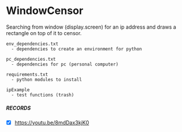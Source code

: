 # WindowCensor
Searching from window (display.screen) for an ip address and draws a rectangle on top of it to censor.


```
env_dependencies.txt
  - dependencies to create an environment for python

pc_dependencies.txt
  - dependencies for pc (personal computer)

requirements.txt
  - python modules to install

ipExample
  - test functions (trash)
```


##### RECORDS
- [x] https://youtu.be/8mdDax3kjK0

